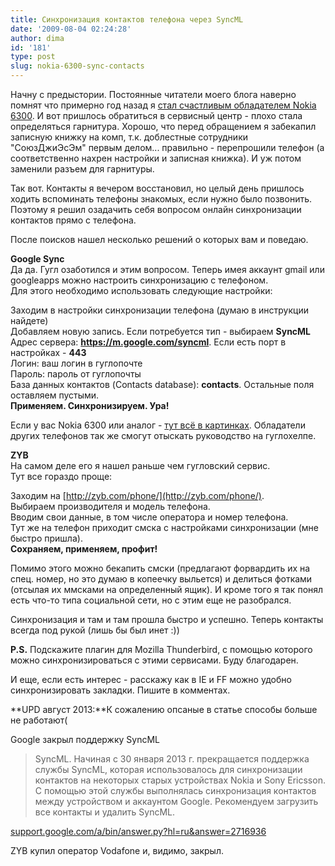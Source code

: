 ```yaml
---
title: Синхронизация контактов телефона через SyncML
date: '2009-08-04 02:24:28'
author: dima
id: '181'
type: post
slug: nokia-6300-sync-contacts
---
```


Начну с предыстории. Постоянные читатели моего блога наверно помнят что примерно год назад я [стал счастливым обладателем Nokia 6300](/blog/2008-09-20-88). И вот пришлось обратиться в сервисный центр - плохо стала определяться гарнитура. Хорошо, что перед обращением я забекапил записную книжку на комп, т.к. доблестные сотрудники "СоюзДжиЭсЭм" первым делом... правильно - перепрошили телефон (а соответственно нахрен настройки и записная книжка). И уж потом заменили разъем для гарнитуры.  
  
Так вот. Контакты я вечером восстановил, но целый день пришлось ходить вспоминать телефоны знакомых, если нужно было позвонить. Поэтому я решил озадачить себя вопросом онлайн синхронизации контактов прямо с телефона.  
  
После поисков нашел несколько решений о которых вам и поведаю.  
  
**Google Sync**  
Да да. Гугл озаботился и этим вопросом. Теперь имея аккаунт gmail или googleapps можно настроить синхронизацию с телефоном.  
Для этого необходимо использовать следующие настройки:  
  
Заходим в настройки синхронизации телефона (думаю в инструкции найдете)  
Добавляем новую запись. Если потребуется тип - выбираем **SyncML**  
Адрес сервера: **https://m.google.com/syncml**. Если есть порт в настройках - **443**  
Логин: ваш логин в гуглопочте  
Пароль: пароль от гуглопочты  
База данных контактов (Contacts database): **contacts**. Остальные поля оставляем пустыми.  
**Применяем. Синхронизируем. Ура!**  
  
Если у вас Nokia 6300 или аналог - [тут всё в картинках](http://google.com/support/mobile/bin/answer.py?answer=98265&topic=15015). Обладатели других телефонов так же смогут отыскать руководство на гуглохелпе.  
  
**ZYB**  
На самом деле его я нашел раньше чем гугловский сервис.  
Тут все гораздо проще:  
  
Заходим на [http://zyb.com/phone/](http://zyb.com/phone/).  
Выбираем производителя и модель телефона.  
Вводим свои данные, в том числе оператора и номер телефона.  
Тут же на телефон приходит смска с настройками синхронизации (мне быстро пришла).  
**Сохраняем, применяем, профит!**  
  
Помимо этого можно бекапить смски (предлагают форвардить их на спец. номер, но это думаю в копеечку выльется) и делиться фотками (отсылая их ммсками на определенный ящик). И кроме того я так понял есть что-то типа социальной сети, но с этим еще не разобрался.  
  
Синхронизация и там и там прошла быстро и успешно. Теперь контакты всегда под рукой (лишь бы был инет :))  
  
**P.S.** Подскажите плагин для Mozilla Thunderbird, с помощью которого можно синхронизироваться с этими сервисами. Буду благодарен.  
  
И еще, если есть интерес - расскажу как в IE и FF можно удобно синхронизировать закладки. Пишите в комментах.  
  
**UPD август 2013:**К сожалению опсаные в статье способы больше не работают(  
  
Google закрыл поддержку SyncML  

> SyncML. Начиная с 30 января 2013 г. прекращается поддержка службы SyncML, которая использовалось для синхронизации контактов на некоторых старых устройствах Nokia и Sony Ericsson. С помощью этой службы выполнялась синхронизация контактов между устройством и аккаунтом Google. Рекомендуем загрузить все контакты и удалить SyncML.

  
[support.google.com/a/bin/answer.py?hl=ru&answer=2716936](http://support.google.com/a/bin/answer.py?hl=ru&answer=2716936)  
  
ZYB купил оператор Vodafone и, видимо, закрыл.